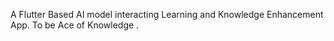 A Flutter Based AI model interacting Learning and Knowledge Enhancement App. 
To be Ace of Knowledge .
